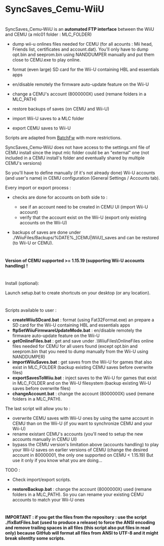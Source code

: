 # SyncSaves_Cemu-WiiU

#
SyncSaves_Cemu-WiiU is an **automated FTP interface** between the WiiU and CEMU (a mlc01 folder : MLC_FOLDER)

- dump wii-u onlines files needed for CEMU (for all acounts : Mii head, Friends list, certificates and account.dat). You'll only have to dump opt.bin and seeprom.bin using NANDDUMPER manually and put them close to CEMU.exe to play online.

- format (even large) SD card for the Wii-U containing HBL and essentials apps

- en/disable remotely the firmware auto-update feature on the Wii-U

- change a CEMU's account (8000000X) used (remane folders in a MLC_PATH)

- restore backups of saves (on CEMU and Wii-U)

- import Wii-U saves to a MLC folder

- export CEMU saves to Wii-U


Scripts are adapted from [BatchFw](https://github.com/Laf111/CEMU-Batch-Framework) with more restrictions. 

SyncSaves_Cemu-WiiU does not have access to the settings.xml file of CEMU install since the input mlc folder could be an "external" one (not included in a CEMU install's folder and eventually shared by multiple CEMU's versions)

So you'll have to define manually (if it's not already done) Wii-U accounts (and user's name) in CEMU configuration (General Settings / Accounts tab).

Every import or export process :
- checks are done for accounts on both side to : 
  - see if an account need to be created in CEMU UI (import Wii-U account)
  - verify that the account exist on the Wii-U (export only existing accounts on the Wii-U)

- backups of saves are done under ./WiiuFiles/Backups/\%DATE\%\_[CEMU|WiiU]\_saves and can be restored (to Wii-U or CEMU).


#
**Version of CEMU supported >= 1.15.19 (supporting Wii-U accounts handling) !**
#

#
Install (optional):

Launch setup.bat to create shortcuts on your desktop (or any location).

#
Scripts available to user :

- **createWiiuSDcard.bat** : format (using Fat32Format.exe) an prepare a SD card for the Wii-U containing HBL and essentials apps
- **ftpSetWiiuFirmwareUpdateMode.bat** : en/disable remotely the firmware auto-update feature on the Wii-U
- **getOnlineFiles.bat** : get and save under .\WiiuFiles\OnlineFiles online files needed for CEMU for all users found
  (except opt.bin and seeprom.bin that you need to dump manually from the Wii-U using NANDDUMPER)
- **importWiiuSaves.bat** : get saves from the Wii-U for games that also exist in MLC_FOLDER (backup existing CEMU saves before overwrite files)
- **exportSavesToWiiu.bat** : inject saves to the Wii-U for games that exist in MLC_FOLDER and on the Wii-U filesystem (backup existing Wii-U saves before overwrite files)
- **changeAccount.bat** : change the account (8000000X) used (remane folders in a MLC_PATH). 

The last script will allow you to : 
- overwrite CEMU saves with Wii-U ones by using the same account in CEMU than on the Wii-U (if you want to synchronize CEMU and your Wii-U)
- rename existant CEMU's accounts (you'll need to setup the new accounts manually in CEMU UI)
- bypass the CEMU version's limitation above (accounts handling) to play your Wii-U saves on earlier versions of CEMU (change the desired account in 80000001, the only one supported on CEMU < 1.15.19)
But use it only if you know what you are doing...


TODO : 

- Check import/export scripts.

- **restoreBackup.bat** : change the account (8000000X) used (remane folders in a MLC_PATH). So you can rename your existing CEMU accounts to match your Wii-U ones 

# 
**IMPORTANT : if you get the files from the repository : use the script ./fixBatFiles.bat (used to produce a release) to force the ANSI encoding and remove trailing spaces in all files (this script also put files in read only) because GitHub will format all files from ANSI to UTF-8 and it might break silentlty some scripts.**
#
